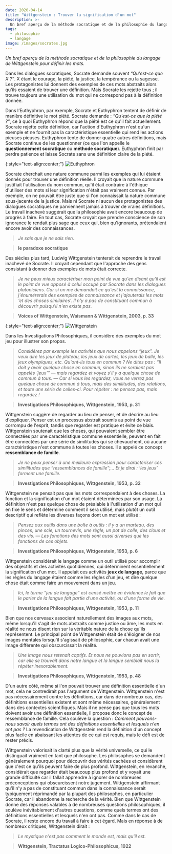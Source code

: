 ```yaml
---
date: 2020-04-14
title: "Wittgenstein : Trouver la signification d'un mot"
description: >-
  Un bref aperçu de la méthode socratique et de la philosophie du langage de Wittgenstein pour définir les mots.
tags:
  - philosophie
  - langage
image: /images/socrates.jpg
---
```


*Un bref aperçu de la méthode socratique et de la philosophie du langage de Wittgenstein pour définir les mots.*

Dans les dialogues socratiques, Socrate demande souvent *“Qu'est-ce que X ?”*. X étant le courage, la piété, la justice, la tempérance ou la sagesse. Les protagonistes lui donnent des exemples de ces mots abstraits alors qu'ils essaient de trouver une définition. Mais Socrate les rejette tous ; il trouve toujours une utilisation du mot qui ne correspond pas à la définition donnée.

Dans l’Euthyphron, par exemple, Socrate et Euthyphron tentent de définir de manière définitive le mot piété. Socrate demande : *“Qu'est-ce que la piété ?”*, ce à quoi Euthyphron répond que la piété est ce qu'il fait actuellement. Socrate rejette cette définition, car l'action d'Euthyphron n'est qu'un exemple et ne fournit pas la caractéristique essentielle qui rend les actions pieuses pieuses. Euthyphron tente de donner quatre autres définitions, mais Socrate continue de les questionner (ce que l'on appelle le **questionnement socratique** ou **méthode socratique**). Euthyphron finit par perdre patience et laisse Socrate sans une définition claire de la piété.

{:style="text-align:center;"}
![Euthyphron](https://miro.medium.com/max/1200/0*JvZwMoSu7ABRDgQU)

Socrate cherchait une nature commune parmi les exemples qui lui étaient donnés pour trouver une définition réelle. Il croyait que la nature commune justifiait l'utilisation du nom commun, qu'il était contraire à l'éthique d'utiliser des mots si leur signification n'était pas vraiment connue. Par exemple, on ne pouvait être juste que si l'on connaissait la nature commune sous-jacente de la justice. Mais ni Socrate ni aucun des protagonistes des dialogues socratiques ne parviennent jamais à trouver de vraies définitions. Le travail inachevé suggérait que la philosophie avait encore beaucoup de progrès à faire. En tout cas, Socrate croyait que prendre conscience de son ignorance le rendait plus sage que ceux qui, bien qu'ignorants, prétendaient encore avoir des connaissances.

> *Je sais que je ne sais rien.*

> **le paradoxe socratique**

Des siècles plus tard, Ludwig Wittgenstein tenterait de reprendre le travail inachevé de Socrate. Il croyait cependant que l'approche des gens consistant à donner des exemples de mots était correcte.

> *Je ne peux mieux caractériser mon point de vue qu'en disant qu'il est le point de vue opposé à celui occupé par Socrate dans les dialogues platoniciens. Car si on me demandait ce qu'est la connaissance, j'énumérerais des exemples de connaissance et j'ajouterais les mots ‘et des choses similaires’. Il n'y a pas de constituant commun à découvrir puisqu'il n'en existe pas.*

> **Voices of Wittgenstein, Waismann & Wittgenstein, 2003, p. 33**

{:style="text-align:center;"}
![Wittgenstein](https://miro.medium.com/max/800/0*z-u5VJtjCSKd2xiL.webp)

Dans les Investigations Philosophiques, il considère des exemples du mot jeu pour illustrer son propos.

> *Considérez par exemple les activités que nous appelons “jeux”. Je veux dire les jeux de plateau, les jeux de cartes, les jeux de balle, les jeux olympiques, etc. Qu'ont-ils tous en commun ? Ne dites pas : “Il doit y avoir quelque chose en commun, sinon ils ne seraient pas appelés ‘jeux’” — mais regardez et voyez s'il y a quelque chose de commun à tous. — Car si vous les regardez, vous ne verrez pas quelque chose de commun à tous, mais des similitudes, des relations, et toute une série de celles-ci. Pour répéter : ne pensez pas, mais regardez !*

> **Investigations Philosophiques, Wittgenstein, 1953, p. 31**

Wittgenstein suggère de regarder au lieu de penser, et de décrire au lieu d'expliquer. Penser est un processus abstrait soumis au point de vue corrompu de l'esprit, tandis que regarder est pratique et évite ce biais. Wittgenstein soutenait que les choses, qui pouvaient sembler être connectées par une caractéristique commune essentielle, peuvent en fait être connectées par une série de similitudes qui se chevauchent, où aucune caractéristique n'est commune à toutes les choses. Il a appelé ce concept **ressemblance de famille**.

> *Je ne peux penser à une meilleure expression pour caractériser ces similitudes que “ressemblances de famille”;… Et je dirai : ‘les jeux’ forment une famille.*

> **Investigations Philosophiques, Wittgenstein, 1953, p. 32**

Wittgenstein ne pensait pas que les mots correspondaient à des choses. La fonction et la signification d'un mot étaient déterminées par son usage. La définition n'est pas quelque chose de préalable à l'utilisation d'un mot qui en fixe le sens et détermine comment il sera utilisé, mais plutôt un outil descriptif qui reflète les diverses façons dont un mot est utilisé :

> *Pensez aux outils dans une boîte à outils : il y a un marteau, des pinces, une scie, un tournevis, une règle, un pot de colle, des clous et des vis. — Les fonctions des mots sont aussi diverses que les fonctions de ces objets.*

> **Investigations Philosophiques, Wittgenstein, 1953, p. 6**

Wittgenstein considérait le langage comme un outil utilisé pour accomplir des objectifs et des activités quotidiennes, qui déterminent essentiellement la signification d'un mot. Il appelait ces activités **jeux de langage**, parce que les règles du langage étaient comme les règles d'un jeu, et dire quelque chose était comme faire un mouvement dans un jeu.

> *Ici, le terme “jeu de langage” est censé mettre en évidence le fait que le parler de la langue fait partie d'une activité, ou d'une forme de vie.*

> **Investigations Philosophiques, Wittgenstein, 1953, p. 11**

Bien que nos cerveaux associent naturellement des images aux mots, même lorsqu'il s'agit de mots abstraits comme justice ou âme, les mots en réalité ne nous disent rien sur la véritable nature de la chose qu'ils représentent. Le principal point de Wittgenstein était de s'éloigner de nos images mentales lorsqu'il s'agissait de philosophie, car chacun avait une image différente qui obscurcissait la réalité.

> *Une image nous retenait captifs. Et nous ne pouvions pas en sortir, car elle se trouvait dans notre langue et la langue semblait nous la répéter inexorablement.*

> **Investigations Philosophiques, Wittgenstein, 1953, p. 48**

D'un autre côté, même si l'on pouvait trouver une définition essentielle d'un mot, cela ne contredirait pas l'argument de Wittgenstein. Wittgenstein n'est pas nécessairement contre les définitions, car dans de nombreux cas, des définitions essentielles existent et sont même nécessaires, généralement dans des contextes scientifiques. Mais il ne pense pas que tous les mots doivent avoir une définition essentielle, il propose donc le concept de ressemblance de famille. Cela soulève la question : *Comment pouvons-nous savoir quels termes ont des définitions essentielles et lesquels n'en ont pas ?* La revendication de Wittgenstein rend la définition d'un concept plus facile en abaissant les attentes de ce qui est requis, mais le défi est de rester précis.

Wittgenstein valorisait la clarté plus que la vérité universelle, ce qui le distinguait vraiment en tant que philosophe. Les philosophes se demandent généralement pourquoi pour découvrir des vérités cachées et considèrent que c'est ce qu'ils peuvent faire de plus profond. Wittgenstein, en revanche, considérait que regarder était beaucoup plus profond et y voyait une grande difficulté car il fallait apprendre à ignorer de nombreuses préconceptions qui obscurcissent notre jugement. Wittgenstein affirmant qu'il n'y a pas de constituant commun dans la connaissance serait typiquement réprimandé par la plupart des philosophes, en particulier Socrate, car il abandonne la recherche de la vérité. Bien que Wittgenstein donne des réponses valables à de nombreuses questions philosophiques, il soulève inévitablement d'autres questions, comme quels termes ont des définitions essentielles et lesquels n'en ont pas. Comme dans le cas de Socrate, il reste encore du travail à faire à cet égard. Mais en réponse à de nombreux critiques, Wittgenstein dirait :

> *Le mystique n'est pas comment le monde est, mais qu'il est.*

> **Wittgenstein, Tractatus Logico-Philosophicus, 1922**